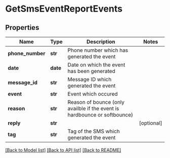 # GetSmsEventReportEvents

## Properties
Name | Type | Description | Notes
------------ | ------------- | ------------- | -------------
**phone_number** | **str** | Phone number which has generated the event | 
**date** | **date** | Date on which the event has been generated | 
**message_id** | **str** | Message ID which generated the event | 
**event** | **str** | Event which occured | 
**reason** | **str** | Reason of bounce (only availble if the event is hardbounce or softbounce) | 
**reply** | **str** |  | [optional] 
**tag** | **str** | Tag of the SMS which generated the event | 

[[Back to Model list]](../README.md#documentation-for-models) [[Back to API list]](../README.md#documentation-for-api-endpoints) [[Back to README]](../README.md)


